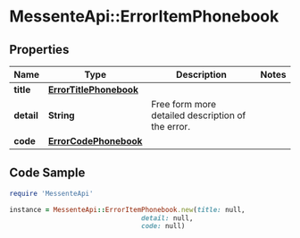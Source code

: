 # MessenteApi::ErrorItemPhonebook

## Properties

Name | Type | Description | Notes
------------ | ------------- | ------------- | -------------
**title** | [**ErrorTitlePhonebook**](ErrorTitlePhonebook.md) |  | 
**detail** | **String** | Free form more detailed description of the error. | 
**code** | [**ErrorCodePhonebook**](ErrorCodePhonebook.md) |  | 

## Code Sample

```ruby
require 'MessenteApi'

instance = MessenteApi::ErrorItemPhonebook.new(title: null,
                                 detail: null,
                                 code: null)
```


